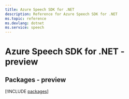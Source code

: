```yaml
---
title: Azure Speech SDK for .NET
description: Reference for Azure Speech SDK for .NET
ms.topic: reference
ms.devlang: dotnet
ms.service: speech
---
```

# Azure Speech SDK for .NET - preview
## Packages - preview
[!INCLUDE [packages](speech-index.md)]

